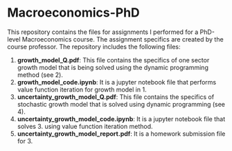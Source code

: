 # Macroeconomics-PhD
This repository contains the files for assignments I performed for a PhD-level Macroeconomics course. The assignment specifics are created by the course professor. The repository includes the following files:

1. **growth_model_Q.pdf**: This file contains the specifics of one sector growth model that is being solved using the dynamic programming method (see 2).
2. **growth_model_code.ipynb**: It is a jupyter notebook file that performs value function iteration for growth model in 1.
3. **uncertainty_growth_model_Q.pdf**: This file contains the specifics of stochastic growth model that is solved using dynamic programming (see 4).
4. **uncertainty_growth_model_code.ipynb**: It is a jupyter notebook file that solves 3. using value function iteration method.
5. **uncertainty_growth_model_report.pdf**: It is a homework submission file for 3.
